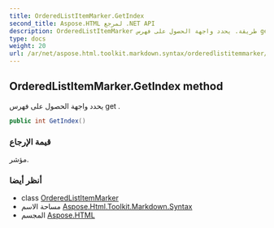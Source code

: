 ```yaml
---
title: OrderedListItemMarker.GetIndex
second_title: Aspose.HTML لمرجع .NET API
description: OrderedListItemMarker طريقة. يحدد واجهة الحصول على فهرس get .
type: docs
weight: 20
url: /ar/net/aspose.html.toolkit.markdown.syntax/orderedlistitemmarker/getindex/
---
```

## OrderedListItemMarker.GetIndex method

يحدد واجهة الحصول على فهرس get .

```csharp
public int GetIndex()
```

### قيمة الإرجاع

مؤشر.

### أنظر أيضا

* class [OrderedListItemMarker](../)
* مساحة الاسم [Aspose.Html.Toolkit.Markdown.Syntax](../../orderedlistitemmarker/)
* المجسم [Aspose.HTML](../../../)


